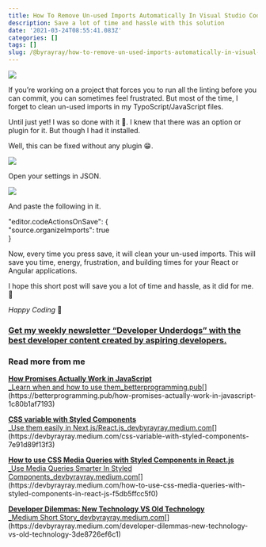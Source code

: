 ```yaml
---
title: How To Remove Un-used Imports Automatically In Visual Studio Code
description: Save a lot of time and hassle with this solution
date: '2021-03-24T08:55:41.083Z'
categories: []
tags: []
slug: /@byrayray/how-to-remove-un-used-imports-automatically-in-visual-studio-code-7f1f1e9f44b6
---
```


![](/images/1__uAuQLR44CQ6LCZpG7cQA2g.png)

If you’re working on a project that forces you to run all the linting before you can commit, you can sometimes feel frustrated. But most of the time, I forget to clean un-used imports in my TypoScript/JavaScript files.

Until just yet! I was so done with it 🥺. I knew that there was an option or plugin for it. But though I had it installed.

Well, this can be fixed without any plugin 😁.

![](/images/1__kRYI4gYpWf21657brfzD3Q.png)

Open your settings in JSON.

![](/images/1__oiCt1GzpKgPxswltX527Eg.png)

And paste the following in it.

"editor.codeActionsOnSave": {  
    "source.organizeImports": true  
}

Now, every time you press save, it will clean your un-used imports. This will save you time, energy, frustration, and building times for your React or Angular applications.

I hope this short post will save you a lot of time and hassle, as it did for me. 🤗

_Happy Coding_ 🚀

### [Get my weekly newsletter “Developer Underdogs” with the best developer content created by aspiring developers.](https://www.getrevue.co/profile/devbyrayray)

### Read more from me

[**How Promises Actually Work in JavaScript**  
_Learn when and how to use them_betterprogramming.pub](https://betterprogramming.pub/how-promises-actually-work-in-javascript-1c80b1af7193 "https://betterprogramming.pub/how-promises-actually-work-in-javascript-1c80b1af7193")[](https://betterprogramming.pub/how-promises-actually-work-in-javascript-1c80b1af7193)

[**CSS variable with Styled Components**  
_Use them easily in Next.js/React.js_devbyrayray.medium.com](https://devbyrayray.medium.com/css-variable-with-styled-components-7e91d89f13f3 "https://devbyrayray.medium.com/css-variable-with-styled-components-7e91d89f13f3")[](https://devbyrayray.medium.com/css-variable-with-styled-components-7e91d89f13f3)

[**How to use CSS Media Queries with Styled Components in React.js**  
_Use Media Queries Smarter In Styled Components_devbyrayray.medium.com](https://devbyrayray.medium.com/how-to-use-css-media-queries-with-styled-components-in-react-js-f5db5ffcc5f0 "https://devbyrayray.medium.com/how-to-use-css-media-queries-with-styled-components-in-react-js-f5db5ffcc5f0")[](https://devbyrayray.medium.com/how-to-use-css-media-queries-with-styled-components-in-react-js-f5db5ffcc5f0)

[**Developer Dilemmas: New Technology VS Old Technology**  
_Medium Short Story_devbyrayray.medium.com](https://devbyrayray.medium.com/developer-dilemmas-new-technology-vs-old-technology-3de8726ef6c1 "https://devbyrayray.medium.com/developer-dilemmas-new-technology-vs-old-technology-3de8726ef6c1")[](https://devbyrayray.medium.com/developer-dilemmas-new-technology-vs-old-technology-3de8726ef6c1)